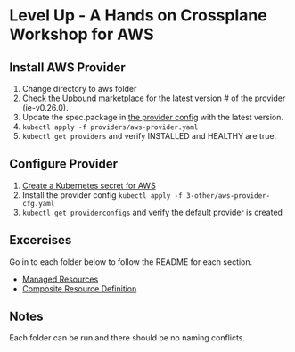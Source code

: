 # Level Up - A Hands on Crossplane Workshop for AWS

## Install AWS Provider
1. Change directory to aws folder
2. [Check the Upbound marketplace](https://marketplace.upbound.io/providers/upbound/provider-aws/) for the latest version # of the provider (ie-v0.26.0).
3. Update the spec.package in [the provider config](./3-other/aws-provider.yaml) with the latest version.
4. `kubectl apply -f providers/aws-provider.yaml`
5. `kubectl get providers` and verify INSTALLED and HEALTHY are true.

## Configure Provider
1. [Create a Kubernetes secret for AWS](https://docs.upbound.io/quickstart/provider-aws/#create-a-kubernetes-secret-for-aws)
2. Install the provider config `kubectl apply -f 3-other/aws-provider-cfg.yaml`
3. `kubectl get providerconfigs` and verify the default provider is created

## Excercises

Go in to each folder below to follow the README for each section.

* [Managed Resources](1-managed-resources)
* [Composite Resource Definition](2-xrd)

## Notes
Each folder can be run and there should be no naming conflicts.
